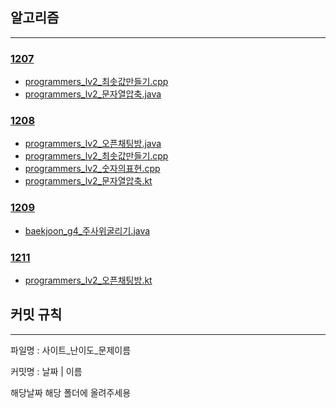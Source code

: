  
## 알고리즘

---
### [1207](./algorithm/1207/1207)
- [programmers_lv2_최솟값만들기.cpp](./algorithm/1207/programmers_lv2_%EC%B5%9C%EC%86%9F%EA%B0%92%EB%A7%8C%EB%93%A4%EA%B8%B0.cpp)
- [programmers_lv2_문자열압축.java](./algorithm/1207/programmers_lv2_%EB%AC%B8%EC%9E%90%EC%97%B4%EC%95%95%EC%B6%95.java)

### [1208](./algorithm/1208/1208)
- [programmers_lv2_오픈채팅방.java](./algorithm/1208/programmers_lv2_%EC%98%A4%ED%94%88%EC%B1%84%ED%8C%85%EB%B0%A9.java)
- [programmers_lv2_최솟값만들기.cpp](./algorithm/1208/programmers_lv2_%EC%B5%9C%EC%86%9F%EA%B0%92%EB%A7%8C%EB%93%A4%EA%B8%B0.cpp)
- [programmers_lv2_숫자의표현.cpp](./algorithm/1208/programmers_lv2_%EC%88%AB%EC%9E%90%EC%9D%98%ED%91%9C%ED%98%84.cpp)
- [programmers_lv2_문자열압축.kt](./algorithm/1208/programmers_lv2_%EB%AC%B8%EC%9E%90%EC%97%B4%EC%95%95%EC%B6%95.kt)

### [1209](./algorithm/1209/1209)
- [baekjoon_g4_주사위굴리기.java](./algorithm/1209/baekjoon_g4_%EC%A3%BC%EC%82%AC%EC%9C%84%EA%B5%B4%EB%A6%AC%EA%B8%B0.java)

### [1211](./algorithm/1211/1211)
- [programmers_lv2_오픈채팅방.kt](./algorithm/1211/programmers_lv2_%EC%98%A4%ED%94%88%EC%B1%84%ED%8C%85%EB%B0%A9.kt)


## 커밋 규칙

---

파일명 : 사이트_난이도_문제이름

커밋명 : 날짜 | 이름

해당날짜 해당 폴더에 올려주세용

